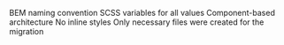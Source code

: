 BEM naming convention
SCSS variables for all values
Component-based architecture
No inline styles
Only necessary files were created for the migration